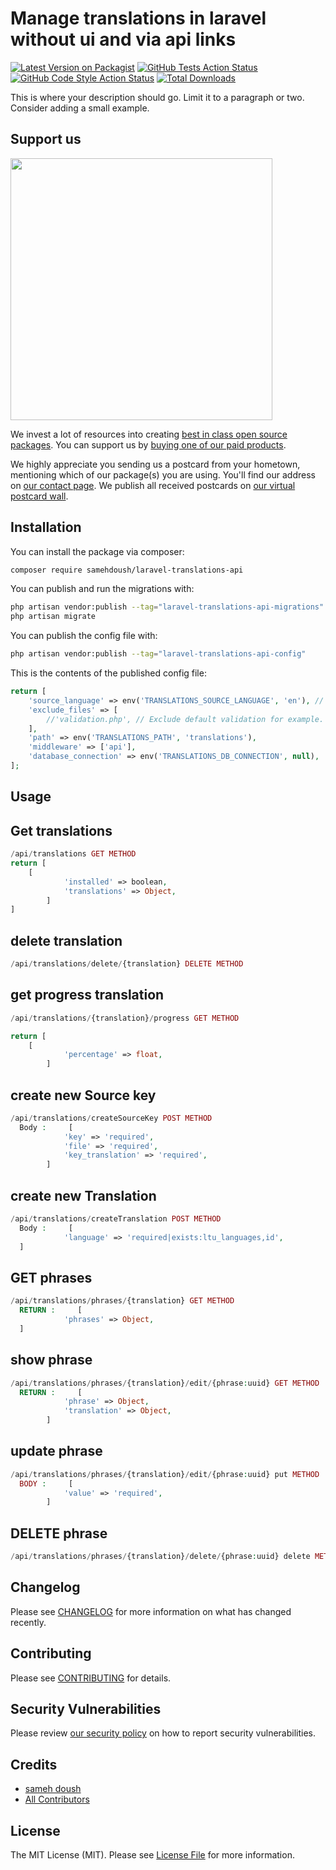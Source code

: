 # Manage translations in laravel without ui and via api links

[![Latest Version on Packagist](https://img.shields.io/packagist/v/samehdoush/laravel-translations-api.svg?style=flat-square)](https://packagist.org/packages/samehdoush/laravel-translations-api)
[![GitHub Tests Action Status](https://img.shields.io/github/actions/workflow/status/samehdoush/laravel-translations-api/run-tests.yml?branch=main&label=tests&style=flat-square)](https://github.com/samehdoush/laravel-translations-api/actions?query=workflow%3Arun-tests+branch%3Amain)
[![GitHub Code Style Action Status](https://img.shields.io/github/actions/workflow/status/samehdoush/laravel-translations-api/fix-php-code-style-issues.yml?branch=main&label=code%20style&style=flat-square)](https://github.com/samehdoush/laravel-translations-api/actions?query=workflow%3A"Fix+PHP+code+style+issues"+branch%3Amain)
[![Total Downloads](https://img.shields.io/packagist/dt/samehdoush/laravel-translations-api.svg?style=flat-square)](https://packagist.org/packages/samehdoush/laravel-translations-api)

This is where your description should go. Limit it to a paragraph or two. Consider adding a small example.

## Support us

[<img src="https://github-ads.s3.eu-central-1.amazonaws.com/laravel-translations-api.jpg?t=1" width="419px" />](https://spatie.be/github-ad-click/laravel-translations-api)

We invest a lot of resources into creating [best in class open source packages](https://spatie.be/open-source). You can support us by [buying one of our paid products](https://spatie.be/open-source/support-us).

We highly appreciate you sending us a postcard from your hometown, mentioning which of our package(s) you are using. You'll find our address on [our contact page](https://spatie.be/about-us). We publish all received postcards on [our virtual postcard wall](https://spatie.be/open-source/postcards).

## Installation

You can install the package via composer:

```bash
composer require samehdoush/laravel-translations-api
```

You can publish and run the migrations with:

```bash
php artisan vendor:publish --tag="laravel-translations-api-migrations"
php artisan migrate
```

You can publish the config file with:

```bash
php artisan vendor:publish --tag="laravel-translations-api-config"
```

This is the contents of the published config file:

```php
return [
    'source_language' => env('TRANSLATIONS_SOURCE_LANGUAGE', 'en'), // Source Language
    'exclude_files' => [
        //'validation.php', // Exclude default validation for example.
    ],
    'path' => env('TRANSLATIONS_PATH', 'translations'),
    'middleware' => ['api'],
    'database_connection' => env('TRANSLATIONS_DB_CONNECTION', null),
];
```

## Usage

## Get translations

```php
/api/translations GET METHOD
return [
    [
            'installed' => boolean,
            'translations' => Object,
        ]
]
```

## delete translation

```php
/api/translations/delete/{translation} DELETE METHOD

```

## get progress translation

```php
/api/translations/{translation}/progress GET METHOD

return [
    [
            'percentage' => float,
        ]
```

## create new Source key

```php
/api/translations/createSourceKey POST METHOD
  Body :     [
            'key' => 'required',
            'file' => 'required',
            'key_translation' => 'required',
        ]

```

## create new Translation

```php
/api/translations/createTranslation POST METHOD
  Body :     [
            'language' => 'required|exists:ltu_languages,id',
  ]

```

## GET phrases

```php
/api/translations/phrases/{translation} GET METHOD
  RETURN :     [
            'phrases' => Object,
  ]

```

## show phrase

```php
/api/translations/phrases/{translation}/edit/{phrase:uuid} GET METHOD
  RETURN :     [
            'phrase' => Object,
            'translation' => Object,
        ]

```

## update phrase

```php
/api/translations/phrases/{translation}/edit/{phrase:uuid} put METHOD
  BODY :     [
            'value' => 'required',
        ]

```
## DELETE phrase

```php
/api/translations/phrases/{translation}/delete/{phrase:uuid} delete METHOD


```


## Changelog

Please see [CHANGELOG](CHANGELOG.md) for more information on what has changed recently.

## Contributing

Please see [CONTRIBUTING](CONTRIBUTING.md) for details.

## Security Vulnerabilities

Please review [our security policy](../../security/policy) on how to report security vulnerabilities.

## Credits

-   [sameh doush](https://github.com/samehdoush)
-   [All Contributors](../../contributors)

## License

The MIT License (MIT). Please see [License File](LICENSE.md) for more information.
